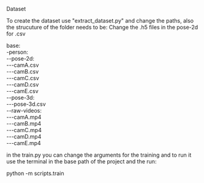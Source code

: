 Dataset

To create the dataset use "extract_dataset.py" and change the paths, also the strucuture of the folder needs to be:
Change the .h5 files in the pose-2d for .csv

base: <br />
-person: <br />
--pose-2d: <br />
---camA.csv <br />
---camB.csv <br />
---camC.csv <br />
---camD.csv <br />
---camE.csv <br />
--pose-3d: <br />
---pose-3d.csv <br />
--raw-videos: <br />
---camA.mp4 <br />
---camB.mp4 <br />
---camC.mp4 <br />
---camD.mp4 <br />
---camE.mp4 <br />

in the train.py you can change the arguments for the training and to run it use the terminal
in the base path of the project and the run:

python -m scripts.train
